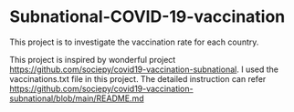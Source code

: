 # Subnational-COVID-19-vaccination
This project is to investigate the vaccination rate for each country. 

This project is inspired by wonderful project https://github.com/sociepy/covid19-vaccination-subnational. I used the vaccinations.txt file in this project. The detailed instruction can refer https://github.com/sociepy/covid19-vaccination-subnational/blob/main/README.md
